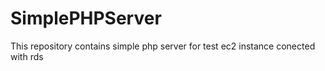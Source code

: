 # SimplePHPServer
This repository contains simple php server for test ec2 instance conected with rds
